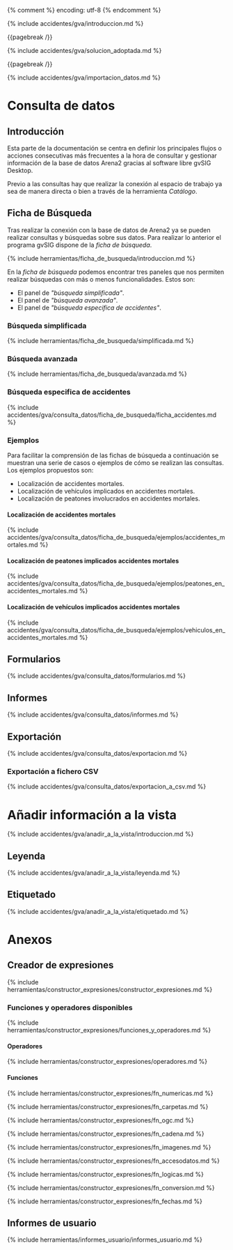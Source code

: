 {% comment %} encoding: utf-8 {% endcomment %}

{% include accidentes/gva/introduccion.md %}

{{pagebreak /}}

{% include accidentes/gva/solucion_adoptada.md %}

{{pagebreak /}}

{% include accidentes/gva/importacion_datos.md %}

# Consulta de datos

## Introducción

Esta parte de la documentación se centra en definir los principales flujos o acciones consecutivas más frecuentes a la hora de consultar y gestionar información de la base de datos Arena2 gracias al software libre gvSIG Desktop.

Previo a las consultas hay que realizar la conexión al espacio de trabajo ya sea de manera directa o bien a través de la herramienta *Catálogo*.

## Ficha de Búsqueda

Tras realizar la conexión con la base de datos de Arena2 ya se pueden realizar 
consultas y búsquedas sobre sus datos. Para realizar lo anterior el programa gvSIG 
dispone de la *ficha de búsqueda*.

{% include herramientas/ficha_de_busqueda/introduccion.md %}

En la *ficha de búsqueda* podemos encontrar tres paneles que nos permiten realizar
búsquedas con más o menos funcionalidades. Estos son:

* El panel de *"búsqueda simplificada"*.
* El panel de *"búsqueda avanzada"*.
* El panel de *"búsqueda especifica de accidentes"*.

### Búsqueda simplificada

{% include herramientas/ficha_de_busqueda/simplificada.md %}

### Búsqueda avanzada

{% include herramientas/ficha_de_busqueda/avanzada.md %}

### Búsqueda especifica de accidentes

{% include accidentes/gva/consulta_datos/ficha_de_busqueda/ficha_accidentes.md %}

### Ejemplos

Para facilitar la comprensión de las fichas de búsqueda a continuación 
se muestran una serie de casos o ejemplos de cómo se realizan las 
consultas. Los ejemplos propuestos son:

* Localización de accidentes mortales.
* Localización de vehículos implicados en accidentes mortales.
* Localización de peatones involucrados en accidentes mortales.

#### Localización de accidentes mortales

{% include accidentes/gva/consulta_datos/ficha_de_busqueda/ejemplos/accidentes_mortales.md %}

#### Localización de peatones implicados accidentes mortales

{% include accidentes/gva/consulta_datos/ficha_de_busqueda/ejemplos/peatones_en_accidentes_mortales.md %}

#### Localización de vehículos implicados accidentes mortales

{% include accidentes/gva/consulta_datos/ficha_de_busqueda/ejemplos/vehiculos_en_accidentes_mortales.md %}

## Formularios

{% include accidentes/gva/consulta_datos/formularios.md %}

## Informes

{% include accidentes/gva/consulta_datos/informes.md %}

## Exportación

{% include accidentes/gva/consulta_datos/exportacion.md %}

### Exportación a fichero CSV

{% include accidentes/gva/consulta_datos/exportacion_a_csv.md %}

# Añadir información a la vista

{% include accidentes/gva/anadir_a_la_vista/introduccion.md %}

## Leyenda

{% include accidentes/gva/anadir_a_la_vista/leyenda.md %}

## Etiquetado

{% include accidentes/gva/anadir_a_la_vista/etiquetado.md %}

# Anexos

## Creador de expresiones

{% include herramientas/constructor_expresiones/constructor_expresiones.md %}

### Funciones y operadores disponibles

{% include herramientas/constructor_expresiones/funciones_y_operadores.md %}

#### Operadores

{% include herramientas/constructor_expresiones/operadores.md %}

#### Funciones

{% include herramientas/constructor_expresiones/fn_numericas.md %}

{% include herramientas/constructor_expresiones/fn_carpetas.md %}

{% include herramientas/constructor_expresiones/fn_ogc.md %}

{% include herramientas/constructor_expresiones/fn_cadena.md %}

{% include herramientas/constructor_expresiones/fn_imagenes.md %}

{% include herramientas/constructor_expresiones/fn_accesodatos.md %}

{% include herramientas/constructor_expresiones/fn_logicas.md %}

{% include herramientas/constructor_expresiones/fn_conversion.md %}

{% include herramientas/constructor_expresiones/fn_fechas.md %}

## Informes de usuario

{% include herramientas/informes_usuario/informes_usuario.md %}


